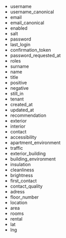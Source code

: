 - username
- username_canonical
- email
- email_canonical
- enabled
- salt
- password
- last_login
- confirmation_token
- password_requested_at
- roles
- surname
- name
- title
- positive
- negative
- still_in
- tenant
- created_at
- updated_at
- recommendation
- exterior
- interior
- contact
- accessibility
- apartment_environment
- traffic
- exterior_building
- building_environment
- insulation
- cleanliness
- brightness
- first_contact
- contact_quality
- adress
- floor_number
- location
- area
- rooms
- rental
- lat
- lng